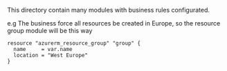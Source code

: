 This directory contain many modules with business rules configurated.

e.g
The business force all resources be created in Europe, so the resource group module will be this way
```
resource "azurerm_resource_group" "group" {
  name     = var.name
  location = "West Europe"
}
```
